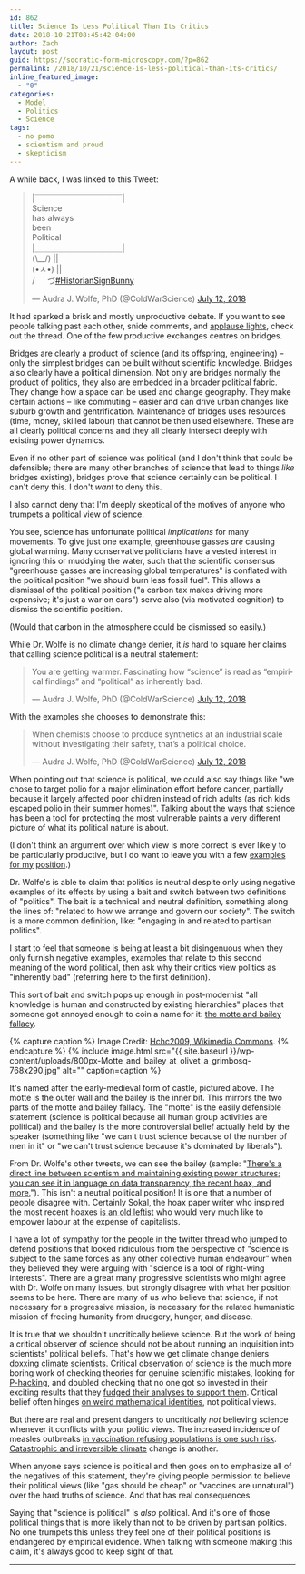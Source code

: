 ```yaml
---
id: 862
title: Science Is Less Political Than Its Critics
date: 2018-10-21T08:45:42-04:00
author: Zach
layout: post
guid: https://socratic-form-microscopy.com/?p=862
permalink: /2018/10/21/science-is-less-political-than-its-critics/
inline_featured_image:
  - "0"
categories:
  - Model
  - Politics
  - Science
tags:
  - no pomo
  - scientism and proud
  - skepticism
---
```


A while back, I was linked to this Tweet:

<blockquote class="twitter-tweet"><p lang="en" dir="ltr">|￣￣￣￣￣￣￣￣￣￣￣|<br> Science<br> has always<br> been<br> Political<br>|＿＿＿＿＿＿＿＿＿＿＿| <br> (\__/) ||<br> (•ㅅ•) ||<br> / 　 づ<a href="https://twitter.com/hashtag/HistorianSignBunny?src=hash&amp;ref_src=twsrc%5Etfw">#HistorianSignBunny</a></p>&mdash; Audra J. Wolfe, PhD (@ColdWarScience) <a href="https://twitter.com/ColdWarScience/status/1017211382176059392?ref_src=twsrc%5Etfw">July 12, 2018</a></blockquote> <script async src="https://platform.twitter.com/widgets.js" charset="utf-8"></script>

It had sparked a brisk and mostly unproductive debate. If you want to see people talking past each other, snide comments, and <a href="https://www.lesswrong.com/posts/dLbkrPu5STNCBLRjr/applause-lights">applause lights</a>, check out the thread. One of the few productive exchanges centres on bridges.

Bridges are clearly a product of science (and its offspring, engineering) – only the simplest bridges can be built without scientific knowledge. Bridges also clearly have a political dimension. Not only are bridges normally the product of politics, they also are embedded in a broader political fabric. They change how a space can be used and change geography. They make certain actions – like commuting – easier and can drive urban changes like suburb growth and gentrification. Maintenance of bridges uses resources (time, money, skilled labour) that cannot be then used elsewhere. These are all clearly political concerns and they all clearly intersect deeply with existing power dynamics.

Even if no other part of science was political (and I don't think that could be defensible; there are many other branches of science that lead to things <em>like</em> bridges existing), bridges prove that science certainly can be political. I can't deny this. I don't <em>want</em> to deny this.

I also cannot deny that I'm deeply skeptical of the motives of anyone who trumpets a political view of science.

You see, science has unfortunate political <em>implications</em> for many movements. To give just one example, greenhouse gasses <em>are</em> causing global warming. Many conservative politicians have a vested interest in ignoring this or muddying the water, such that the scientific consensus "greenhouse gasses are increasing global temperatures" is conflated with the political position "we should burn less fossil fuel". This allows a dismissal of the political position ("a carbon tax makes driving more expensive; it's just a war on cars") serve also (via motivated cognition) to dismiss the scientific position.

(Would that carbon in the atmosphere could be dismissed so easily.)

While Dr. Wolfe is no climate change denier, it <em>is</em> hard to square her claims that calling science political is a neutral statement:

<blockquote class="twitter-tweet"><p lang="en" dir="ltr">You are getting warmer. Fascinating how “science” is read as “empirical findings” and “political” as inherently bad.</p>&mdash; Audra J. Wolfe, PhD (@ColdWarScience) <a href="https://twitter.com/ColdWarScience/status/1017391376101756928?ref_src=twsrc%5Etfw">July 12, 2018</a></blockquote> <script async src="https://platform.twitter.com/widgets.js" charset="utf-8"></script>

With the examples she chooses to demonstrate this:

<blockquote class="twitter-tweet"><p lang="en" dir="ltr">When chemists choose to produce synthetics at an industrial scale without investigating their safety, that’s a political choice.</p>&mdash; Audra J. Wolfe, PhD (@ColdWarScience) <a href="https://twitter.com/ColdWarScience/status/1017396571783213058?ref_src=twsrc%5Etfw">July 12, 2018</a></blockquote> <script async src="https://platform.twitter.com/widgets.js" charset="utf-8"></script>

When pointing out that science is political, we could also say things like "we chose to target polio for a major elimination effort before cancer, partially because it largely affected poor children instead of rich adults (as rich kids escaped polio in their summer homes)". Talking about the ways that science has been a tool for protecting the most vulnerable paints a very different picture of what its political nature is about.

(I don't think an argument over which view is more correct is ever likely to be particularly productive, but I do want to leave you with a few <a href="https://allthatsinteresting.com/norman-borlaug-green-revolution">examples</a> <a href="http://www.who.int/features/2010/smallpox/en/">for my</a> <a href="https://www.youtube.com/watch?v=erHXKP386Nk">position</a>.)

Dr. Wolfe's is able to claim that politics is neutral despite only using negative examples of its effects by using a bait and switch between two definitions of "politics". The bait is a technical and neutral definition, something along the lines of: "related to how we arrange and govern our society". The switch is a more common definition, like: "engaging in and related to partisan politics".

I start to feel that someone is being at least a bit disingenuous when they only furnish negative examples, examples that relate to this second meaning of the word political, then ask why their critics view politics as "inherently bad" (referring here to the first definition).

This sort of bait and switch pops up enough in post-modernist "all knowledge is human and constructed by existing hierarchies" places that someone got annoyed enough to coin a name for it: <a href="https://philpapers.org/archive/SHATVO-2.pdf">the motte and bailey fallacy</a>.

{% capture caption %}
Image Credit: <a href="https://commons.wikimedia.org/wiki/File:Motte_and_bailey_at_olivet_a_grimbosq.jpg?uselang=fr">Hchc2009, Wikimedia Commons</a>.
{% endcapture %}
{% include image.html src="{{ site.baseurl }}/wp-content/uploads/800px-Motte_and_bailey_at_olivet_a_grimbosq-768x290.jpg" alt="" caption=caption %}

It's named after the early-medieval form of castle, pictured above. The motte is the outer wall and the bailey is the inner bit. This mirrors the two parts of the motte and bailey fallacy. The "motte" is the easily defensible statement (science is political because all human group activities are political) and the bailey is the more controversial belief actually held by the speaker (something like "we can't trust science because of the number of men in it" or "we can't trust science because it's dominated by liberals").

From Dr. Wolfe's other tweets, we can see the bailey (sample: "<a href="https://mobile.twitter.com/ColdWarScience/status/1049640799175098369">There's a direct line between scientism and maintaining existing power structures; you can see it in language on data transparency, the recent hoax, and more.</a>"). This isn't a neutral political position! It is one that a number of people disagree with. Certainly Sokal, the hoax paper writer who inspired the most recent hoaxes <a href="https://rationalwiki.org/wiki/Alan_Sokal#The_Sokal_Affair">is an old leftist</a> who would very much like to empower labour at the expense of capitalists.

I have a lot of sympathy for the people in the twitter thread who jumped to defend positions that looked ridiculous from the perspective of "science is subject to the same forces as any other collective human endeavour" when they believed they were arguing with "science is a tool of right-wing interests". There are a great many progressive scientists who might agree with Dr. Wolfe on many issues, but strongly disagree with what her position seems to be here. There are many of us who believe that science, if not necessary for a progressive mission, is necessary for the related humanistic mission of freeing humanity from drudgery, hunger, and disease.

It is true that we shouldn't uncritically believe science. But the work of being a critical observer of science should not be about running an inquisition into scientists' political beliefs. That's how we get climate change deniers <a href="http://www.washingtonpost.com/wp-dyn/content/article/2009/11/20/AR2009112004093.html?noredirect=on">doxxing climate scientists</a>. Critical observation of science is the much more boring work of checking theories for genuine scientific mistakes, looking for <a href="https://en.wikipedia.org/wiki/Data_dredging">P-hacking</a>, and doubled checking that no one got so invested in their exciting results that they <a href="https://scatter.wordpress.com/2014/06/03/my-thoughts-on-that-hurricane-study/">fudged their analyses to support them</a>. Critical belief often hinges <a href="https://medium.com/@jamesheathers/the-grim-test-a-method-for-evaluating-published-research-9a4e5f05e870">on weird mathematical identities</a>, not political views.

But there are real and present dangers to uncritically <em>not</em> believing science whenever it conflicts with your politic views. The increased incidence of measles outbreaks <a href="https://www.cbc.ca/radio/thecurrent/the-current-for-september-7-2018-1.4814071/how-opposition-to-vaccines-caused-a-measles-outbreak-in-europe-1.4814161">in vaccination refusing populations is one such risk</a>. <a href="https://www.theguardian.com/environment/2018/oct/08/global-warming-must-not-exceed-15c-warns-landmark-un-report">Catastrophic and irreversible climate</a> change is another.

When anyone says science is political and then goes on to emphasize all of the negatives of this statement, they're giving people permission to believe their political views (like "gas should be cheap" or "vaccines are unnatural") over the hard truths of science. And that has real consequences.

Saying that "science is political" is <em>also</em> political. And it's one of those political things that is more likely than not to be driven by partisan politics. No one trumpets this unless they feel one of their political positions is endangered by empirical evidence. When talking with someone making this claim, it's always good to keep sight of that.

<hr class="post-end" />
